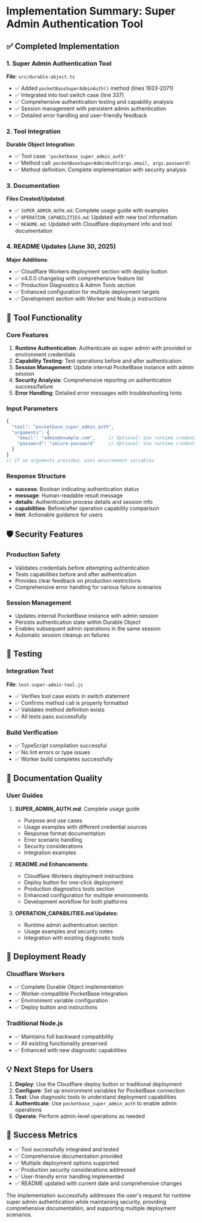 # Implementation Summary: Super Admin Authentication Tool

## ✅ Completed Implementation

### 1. Super Admin Authentication Tool
**File**: `src/durable-object.ts`
- ✅ Added `pocketBaseSuperAdminAuth()` method (lines 1933-2071)
- ✅ Integrated into tool switch case (line 337)
- ✅ Comprehensive authentication testing and capability analysis
- ✅ Session management with persistent admin authentication
- ✅ Detailed error handling and user-friendly feedback

### 2. Tool Integration
**Durable Object Integration**:
- ✅ Tool case: `'pocketbase_super_admin_auth'`
- ✅ Method call: `pocketBaseSuperAdminAuth(args.email, args.password)`
- ✅ Method definition: Complete implementation with security analysis

### 3. Documentation
**Files Created/Updated**:
- ✅ `SUPER_ADMIN_AUTH.md`: Complete usage guide with examples
- ✅ `OPERATION_CAPABILITIES.md`: Updated with new tool information
- ✅ `README.md`: Updated with Cloudflare deployment info and tool documentation

### 4. README Updates (June 30, 2025)
**Major Additions**:
- ✅ Cloudflare Workers deployment section with deploy button
- ✅ v4.0.0 changelog with comprehensive feature list
- ✅ Production Diagnostics & Admin Tools section
- ✅ Enhanced configuration for multiple deployment targets
- ✅ Development section with Worker and Node.js instructions

## 🎯 Tool Functionality

### Core Features
1. **Runtime Authentication**: Authenticate as super admin with provided or environment credentials
2. **Capability Testing**: Test operations before and after authentication
3. **Session Management**: Update internal PocketBase instance with admin session
4. **Security Analysis**: Comprehensive reporting on authentication success/failure
5. **Error Handling**: Detailed error messages with troubleshooting hints

### Input Parameters
```javascript
{
  "tool": "pocketbase_super_admin_auth",
  "arguments": {
    "email": "admin@example.com",     // Optional: Use runtime credentials
    "password": "secure-password"     // Optional: Use runtime credentials
  }
}
// If no arguments provided, uses environment variables
```

### Response Structure
- **success**: Boolean indicating authentication status
- **message**: Human-readable result message
- **details**: Authentication process details and session info
- **capabilities**: Before/after operation capability comparison
- **hint**: Actionable guidance for users

## 🛡️ Security Features

### Production Safety
- Validates credentials before attempting authentication
- Tests capabilities before and after authentication
- Provides clear feedback on production restrictions
- Comprehensive error handling for various failure scenarios

### Session Management
- Updates internal PocketBase instance with admin session
- Persists authentication state within Durable Object
- Enables subsequent admin operations in the same session
- Automatic session cleanup on failures

## 🧪 Testing

### Integration Test
**File**: `test-super-admin-tool.js`
- ✅ Verifies tool case exists in switch statement
- ✅ Confirms method call is properly formatted
- ✅ Validates method definition exists
- ✅ All tests pass successfully

### Build Verification
- ✅ TypeScript compilation successful
- ✅ No lint errors or type issues
- ✅ Worker build completes successfully

## 📖 Documentation Quality

### User Guides
1. **SUPER_ADMIN_AUTH.md**: Complete usage guide
   - Purpose and use cases
   - Usage examples with different credential sources
   - Response format documentation
   - Error scenario handling
   - Security considerations
   - Integration examples

2. **README.md Enhancements**:
   - Cloudflare Workers deployment instructions
   - Deploy button for one-click deployment
   - Production diagnostics tools section
   - Enhanced configuration for multiple environments
   - Development workflow for both platforms

3. **OPERATION_CAPABILITIES.md Updates**:
   - Runtime admin authentication section
   - Usage examples and security notes
   - Integration with existing diagnostic tools

## 🚀 Deployment Ready

### Cloudflare Workers
- ✅ Complete Durable Object implementation
- ✅ Worker-compatible PocketBase integration
- ✅ Environment variable configuration
- ✅ Deploy button and instructions

### Traditional Node.js
- ✅ Maintains full backward compatibility
- ✅ All existing functionality preserved
- ✅ Enhanced with new diagnostic capabilities

## 💡 Next Steps for Users

1. **Deploy**: Use the Cloudflare deploy button or traditional deployment
2. **Configure**: Set up environment variables for PocketBase connection
3. **Test**: Use diagnostic tools to understand deployment capabilities
4. **Authenticate**: Use `pocketbase_super_admin_auth` to enable admin operations
5. **Operate**: Perform admin-level operations as needed

## 🎉 Success Metrics

- ✅ Tool successfully integrated and tested
- ✅ Comprehensive documentation provided
- ✅ Multiple deployment options supported
- ✅ Production security considerations addressed
- ✅ User-friendly error handling implemented
- ✅ README updated with current date and comprehensive changes

The implementation successfully addresses the user's request for runtime super admin authentication while maintaining security, providing comprehensive documentation, and supporting multiple deployment scenarios.
